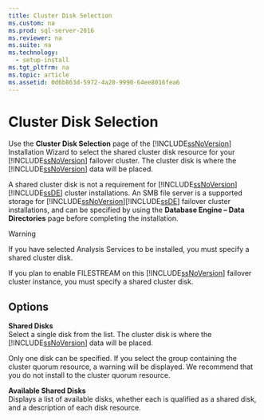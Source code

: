 ```yaml
---
title: Cluster Disk Selection
ms.custom: na
ms.prod: sql-server-2016
ms.reviewer: na
ms.suite: na
ms.technology: 
  - setup-install
ms.tgt_pltfrm: na
ms.topic: article
ms.assetid: 0d6b863d-5972-4a20-9990-64ee8016fea6
---
```

# Cluster Disk Selection
  Use the **Cluster Disk Selection** page of the [!INCLUDE[ssNoVersion](../../Token/Other/ssNoVersion_md.md)] Installation Wizard to select the shared cluster disk resource for your [!INCLUDE[ssNoVersion](../../Token/Other/ssNoVersion_md.md)] failover cluster. The cluster disk is where the [!INCLUDE[ssNoVersion](../../Token/Other/ssNoVersion_md.md)] data will be placed.  
  
 A shared cluster disk is not a requirement for [!INCLUDE[ssNoVersion](../../Token/Other/ssNoVersion_md.md)][!INCLUDE[ssDE](../../Token/Other/ssDE_md.md)] cluster installations. An SMB file server is a supported storage for [!INCLUDE[ssNoVersion](../../Token/Other/ssNoVersion_md.md)][!INCLUDE[ssDE](../../Token/Other/ssDE_md.md)] failover cluster installations, and can be specified by using the **Database Engine – Data Directories** page before completing the installation.  
  
> [!WARNING]  
>  If you have selected Analysis Services to be installed, you must specify a shared cluster disk.  
>   
>  If you plan to enable FILESTREAM on this [!INCLUDE[ssNoVersion](../../Token/Other/ssNoVersion_md.md)] failover cluster instance, you must specify a shared cluster disk.  
  
## Options  
 **Shared Disks**  
 Select a single disk from the list. The cluster disk is where the [!INCLUDE[ssNoVersion](../../Token/Other/ssNoVersion_md.md)] data will be placed.  
  
 Only one disk can be specified. If you select the group containing the cluster quorum resource, a warning will be displayed. We recommend that you do not install to the cluster quorum resource.  
  
 **Available Shared Disks**  
 Displays a list of available disks, whether each is qualified as a shared disk, and a description of each disk resource.  
  
  